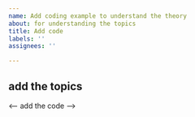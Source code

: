 ```yaml
---
name: Add coding example to understand the theory
about: for understanding the topics
title: Add code
labels: ''
assignees: ''

---
```


## add the topics

<-- add the code -->

